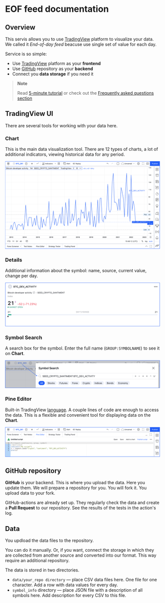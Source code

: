 [ui_chart]: /images/ui_chart.png
[ui_details]: /images/ui_details.png
[ui_search]: /images/ui_search.png
[ui_pine]: /images/ui_pine.png
[pine_script_docs]: https://www.tradingview.com/pine-script-docs/en/v5/Introduction.html

# EOF feed documentation

## Overview

This servis allows you to use [TradingView](https://tradingview.com) platform to visualize your data.
We called it _End-of-day feed_ beacuse use single set of value for each day.

Service is so simple:

* Use [TradingView](https://tradingview.com) platform as your __frontend__
* Use [GitHub](https://github.com) repository as your __backend__
* Connect you __data storage__ if you need it

> __Note__
> 
> Read [5-minute tutorial](tutorial.md) or check out the [Frequently asked questions section](/faq.md)

## TradingView UI

There are several tools for working with your data here.

### Chart

This is the main data visualization tool. There are 12 types of charts, a lot of additional indicators, viewing historical data for any period.

![Chart][ui_chart]

### Details

Additional information about the symbol: name, source, current value, change per day.

![Details][ui_details]

### Symbol Search

A search box for the symbol. Enter the full name (`GROUP:SYMBOLNAME`) to see it on __Chart__.

![Symbol Search][ui_search]

### Pine Editor

Built-in TradingView [language][pine_script_docs]. 
A couple lines of code are enough to access the data. This is a flexible and convenient tool for displaying data on the __Chart__.

![Pine Editor][ui_pine]

## GitHub repository

__GitHub__ is your backend. This is where you upload the data. Here you update them.
We will prepare a repository for you. You will fork it.
You upload data to your fork.

GitHub-actions are already set up. They regularly check the data and create a __Pull Request__ to our repository.
See the results of the tests in the action's log.

## Data

You updload the data files to the repository. 

You can do it manually. Or, if you want, connect the storage in which they are collected from another source and converted into our format. 
This way require an additional repository.

The data is stored in two directories.

* `data/your_repo directory` — place CSV data files here. One file for one character. Add a row with data values for every day.
* `symbol_info` directory — place JSON file with a description of all symbols here. Add description for every CSV to this file.
